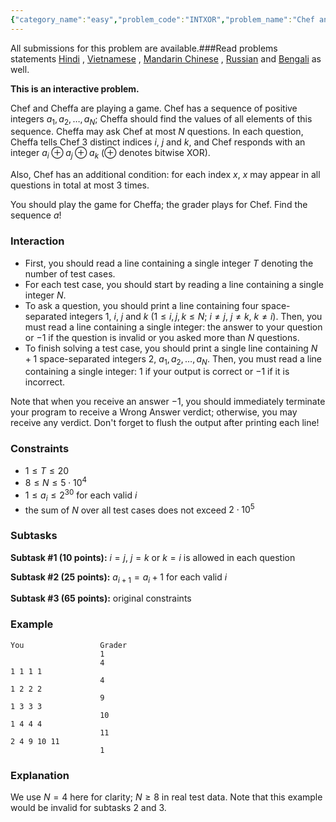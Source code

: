 ```yaml
---
{"category_name":"easy","problem_code":"INTXOR","problem_name":"Chef and Interactive XOR","languages_supported":{"0":"C","1":"CPP14","2":"JAVA","3":"PYTH","4":"PYTH 3.6","5":"PYPY","6":"CS2","7":"PAS fpc","8":"PAS gpc","9":"RUBY","10":"PHP","11":"GO","12":"NODEJS","13":"HASK","14":"rust","15":"SCALA","16":"swift","17":"D","18":"PERL","19":"FORT","20":"WSPC","21":"ADA","22":"CAML","23":"ICK","24":"BF","25":"ASM","26":"CLPS","27":"PRLG","28":"ICON","29":"SCM qobi","30":"PIKE","31":"ST","32":"NICE","33":"LUA","34":"BASH","35":"NEM","36":"LISP sbcl","37":"LISP clisp","38":"SCM guile","39":"JS","40":"ERL","41":"TCL","42":"kotlin","43":"PERL6","44":"TEXT","45":"SCM chicken","46":"PYP3","47":"CLOJ","48":"COB","49":"FS"},"max_timelimit":1,"source_sizelimit":50000,"problem_author":"huzaifa242","problem_tester":null,"date_added":"22-11-2018","tags":{"0":"dec18","1":"huzaifa242","2":"simple"},"editorial_url":"https://discuss.codechef.com/problems/INTXOR","time":{"view_start_date":1545075122,"submit_start_date":1545075122,"visible_start_date":1545075122,"end_date":1735669800},"is_direct_submittable":false,"layout":"problem"}
---
```

<span class="solution-visible-txt">All submissions for this problem are available.</span>###Read problems statements [Hindi](http://www.codechef.com/download/translated/DEC18/hindi/INTXOR.pdf) , [Vietnamese](http://www.codechef.com/download/translated/DEC18/vietnamese/INTXOR.pdf) , [Mandarin Chinese](http://www.codechef.com/download/translated/DEC18/mandarin/INTXOR.pdf) , [Russian](http://www.codechef.com/download/translated/DEC18/russian/INTXOR.pdf) and [Bengali](http://www.codechef.com/download/translated/DEC18/bengali/INTXOR.pdf) as well.

**This is an interactive problem.** 

Chef and Cheffa are playing a game. Chef has a sequence of positive integers $a_1, a_2, \dots, a_N$; Cheffa should find the values of all elements of this sequence. Cheffa may ask Chef at most $N$ questions. In each question, Cheffa tells Chef 3 distinct indices $i$, $j$ and $k$, and Chef responds with an integer $a_i \oplus a_j \oplus a_k$ ($\oplus$ denotes bitwise XOR).

Also, Chef has an additional condition: for each index $x$, $x$ may appear in all questions in total at most $3$ times.

You should play the game for Cheffa; the grader plays for Chef. Find the sequence $a$!

### Interaction
- First, you should read a line containing a single integer $T$ denoting the number of test cases.
- For each test case, you should start by reading a line containing a single integer $N$.
- To ask a question, you should print a line containing four space-separated integers $1$, $i$, $j$ and $k$ ($1 \le i, j, k \le N$; $i \neq j$, $j \neq k$, $k \neq i$). Then, you must read a line containing a single integer: the answer to your question or $-1$ if the question is invalid or you asked more than $N$ questions.
- To finish solving a test case, you should print a single line containing $N+1$ space-separated integers $2$, $a_1, a_2, \dots, a_N$. Then, you must read a line containing a single integer: $1$ if your output is correct or $-1$ if it is incorrect.

Note that when you receive an answer $-1$, you should immediately terminate your program to receive a Wrong Answer verdict; otherwise, you may receive any verdict. Don't forget to flush the output after printing each line!

### Constraints 
- $1 \le T \le 20$
- $8 \le N \le 5 \cdot 10^4$
- $1 \le a_i \le 2^{30}$ for each valid $i$
- the sum of $N$ over all test cases does not exceed $2 \cdot 10^5$

### Subtasks
**Subtask #1 (10 points):** $i = j$, $j = k$ or $k = i$ is allowed in each question
  
**Subtask #2 (25 points):** $a_{i+1} = a_i+1$ for each valid $i$

**Subtask #3 (65 points):** original constraints

### Example
```
You                 Grader
                    1
                    4
1 1 1 1
                    4
1 2 2 2
                    9
1 3 3 3
                    10
1 4 4 4
                    11
2 4 9 10 11
                    1
```

### Explanation
We use $N = 4$ here for clarity; $N \ge 8$ in real test data. Note that this example would be invalid for subtasks 2 and 3.
